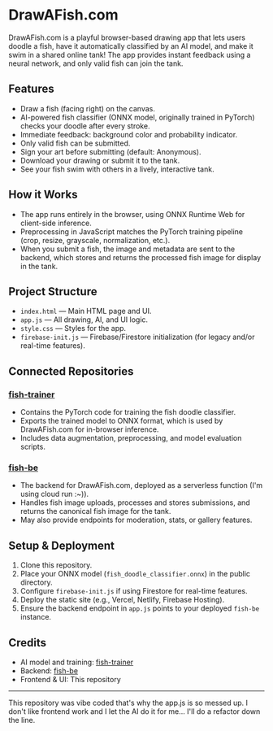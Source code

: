 # DrawAFish.com

DrawAFish.com is a playful browser-based drawing app that lets users doodle a fish, have it automatically classified by an AI model, and make it swim in a shared online tank! The app provides instant feedback using a neural network, and only valid fish can join the tank.

## Features
- Draw a fish (facing right) on the canvas.
- AI-powered fish classifier (ONNX model, originally trained in PyTorch) checks your doodle after every stroke.
- Immediate feedback: background color and probability indicator.
- Only valid fish can be submitted.
- Sign your art before submitting (default: Anonymous).
- Download your drawing or submit it to the tank.
- See your fish swim with others in a lively, interactive tank.

## How it Works
- The app runs entirely in the browser, using ONNX Runtime Web for client-side inference.
- Preprocessing in JavaScript matches the PyTorch training pipeline (crop, resize, grayscale, normalization, etc.).
- When you submit a fish, the image and metadata are sent to the backend, which stores and returns the processed fish image for display in the tank.

## Project Structure
- `index.html` — Main HTML page and UI.
- `app.js` — All drawing, AI, and UI logic.
- `style.css` — Styles for the app.
- `firebase-init.js` — Firebase/Firestore initialization (for legacy and/or real-time features).

## Connected Repositories

### [fish-trainer](https://github.com/aldenhallak/fish-trainer)
- Contains the PyTorch code for training the fish doodle classifier.
- Exports the trained model to ONNX format, which is used by DrawAFish.com for in-browser inference.
- Includes data augmentation, preprocessing, and model evaluation scripts.

### [fish-be](https://github.com/aldenhallak/fish-be)
- The backend for DrawAFish.com, deployed as a serverless function (I'm using cloud run :~)).
- Handles fish image uploads, processes and stores submissions, and returns the canonical fish image for the tank.
- May also provide endpoints for moderation, stats, or gallery features.

## Setup & Deployment
1. Clone this repository.
2. Place your ONNX model (`fish_doodle_classifier.onnx`) in the public directory.
3. Configure `firebase-init.js` if using Firestore for real-time features.
4. Deploy the static site (e.g., Vercel, Netlify, Firebase Hosting).
5. Ensure the backend endpoint in `app.js` points to your deployed `fish-be` instance.

## Credits
- AI model and training: [fish-trainer](https://github.com/aldenhallak/fish-trainer)
- Backend: [fish-be](https://github.com/aldenhallak/fish-be)
- Frontend & UI: This repository

---
This repository was vibe coded that's why the app.js is so messed up. I don't like frontend work and I let the AI do it for me... I'll do a refactor down the line.
